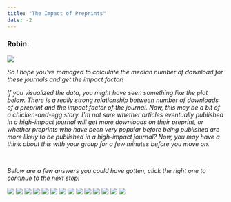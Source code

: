```yaml
---
title: "The Impact of Preprints"
date: -2
---
```


### Robin:

![](/images/robin-standing.png)

_So I hope you've managed to calculate the median number of download for these journals and get the impact factor!_

_If you visualized the data, you might have seen something like the plot below. There is a really strong relationship between number of downloads of a preprint and the impact factor of the journal. Now, this may be a bit of a chicken-and-egg story. I'm not sure whether articles eventually published in a high-impact journal will get more downloads on their preprint, or whether preprints who have been very popular before being published are more likely to be published in a high-impact journal? Now, you may have a think about this with your group for a few minutes before you move on._

<br>

_Below are a few answers you could have gotten, click the right one to continue to the next step!_

[![](https://img.shields.io/website?label=PNAS&style=for-the-badge&up_message=9.504&url=https%3A%2F%2Fdanielroelfs.com&color=blue)](/items/try_again)
[![](https://img.shields.io/website?label=eLife&style=for-the-badge&up_message=7.616&url=https%3A%2F%2Fdanielroelfs.com&color=blue)](/items/try_again)
[![](https://img.shields.io/website?label=BMC%20Bioinformatics&style=for-the-badge&up_message=2.213&url=https%3A%2F%2Fdanielroelfs.com&color=blue)](/items/try_again)
[![](https://img.shields.io/website?label=Nature%20Communications&style=for-the-badge&up_message=12.353&url=https%3A%2F%2Fdanielroelfs.com&color=blue)](/items/try_again)
[![](https://img.shields.io/website?label=PLoS%20One&style=for-the-badge&up_message=2.766&url=https%3A%2F%2Fdanielroelfs.com&color=blue)](/items/try_again)
[![](https://img.shields.io/website?label=PeerJ&style=for-the-badge&up_message=2.118&url=https%3A%2F%2Fdanielroelfs.com&color=blue)](/items/try_again)
[![](https://img.shields.io/website?label=Scientific%20Reports&style=for-the-badge&up_message=4.122&url=https%3A%2F%2Fdanielroelfs.com&color=blue)](/items/try_again)
[![](https://img.shields.io/website?label=Journal%20of%20Neuroscience&style=for-the-badge&up_message=5.971&url=https%3A%2F%2Fdanielroelfs.com&color=blue)](/items/try_again)
[![](https://img.shields.io/website?label=Nature%20Genetics&style=for-the-badge&up_message=27.125&url=https%3A%2F%2Fdanielroelfs.com&color=blue)](/items/try_again)
[![](https://img.shields.io/website?label=NeuroImage&style=for-the-badge&up_message=5.426&url=https%3A%2F%2Fdanielroelfs.com&color=blue)](/items/try_again)
[![](https://img.shields.io/website?label=Cell%20Reports&style=for-the-badge&up_message=8.032&url=https%3A%2F%2Fdanielroelfs.com&color=blue)](/items/try_again)
[![](https://img.shields.io/website?label=Nature%20Methods&style=for-the-badge&up_message=26.919&url=https%3A%2F%2Fdanielroelfs.com&color=blue)](/tasks/common/elsevier)
[![](https://img.shields.io/website?label=Genome%20Research&style=for-the-badge&up_message=10.101&url=https%3A%2F%2Fdanielroelfs.com&color=blue)](/items/try_again)
[![](https://img.shields.io/website?label=Genetics&style=for-the-badge&up_message=4.075&url=https%3A%2F%2Fdanielroelfs.com&color=blue)](/items/try_again)


